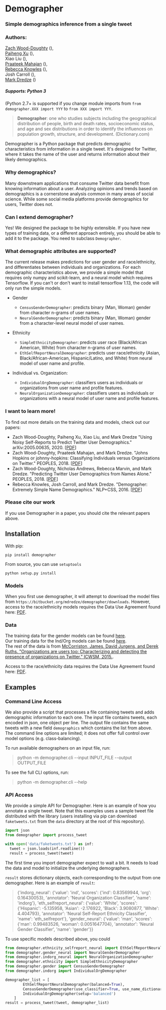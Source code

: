 # Demographer
### Simple demographics inference from a single tweet

### Authors:
 [Zach Wood-Doughty](https://zachwd.com)  (<zach at cs.jhu.edu>),  
 [Paiheng Xu](https://paihengxu.github.io)  (<paiheng at jhu.edu>),  
 Xiao Liu (<xliu119 at jhu.edu>),  
 [Praateek Mahajan](https://prtk.in)  (<praateekm at gmail.com>),  
 [Rebecca Knowles](https://cs.jhu.edu/~rknowles)  (<rknowle2 at jhu.edu>),  
 Josh Carroll  (<josh at joshcarroll.xyz>),  
 [Mark Dredze](https://cs.jhu.edu/~mdredze)  (<mdredze at cs.jhu.edu>)  

##### Supports: Python 3
(Python 2.7+ is supported if you change module imports from `from demographer.XXX import YYY` to `from XXX import YYY`.

> **Demographer**: one who studies subjects including the geographical distribution of people, birth and death rates, socioeconomic status, and age and sex distributions in order to identify the influences on population growth, structure, and development. (Dictionary.com)

Demographer is a Python package that predicts demographic characteristics from information in a single tweet. It's designed for Twitter, where it takes the name of the user and returns information about their likely demographics.

### Why demographics?
Many downstream applications that consume Twitter data benefit from knowing information about a user. Analyzing opinions and trends based on demographics is a cornerstone analysis common in many areas of social science. While some social media platforms provide demographics for users, Twitter does not.

### Can I extend demographer?
Yes! We designed the package to be highly extensible. If you have new types of training data, or a different approach entirely, you should be able to add it to the package. You need to subclass `Demographer`.

### What demographic attributes are supported?
The current release makes predictions for user gender and race/ethnicity, and differentiates between individuals and organizations.
For each demographic characteristics above, we provide a simple model that requires only numpy and scikit-learn,
and a neural model which requires Tensorflow. If you can't or don't want to install tensorflow 1.13, the code will only run the simple models.

- Gender
    - `CensusGenderDemographer`: predicts binary (Man, Woman) gender from character n-grams of user names.
    - `NeuralGenderDemographer`: predicts binary (Man, Woman) gender from a character-level neural model of user names.
    
- Ethnicity
    - `SimpleEthnicityDemographer`: predicts user race (Black/African American, White) from character n-grams of user names.
    - `EthSelfReportNeuralDemographer`: predicts user race/ethnicity (Asian, Black/African-American, Hispanic/Latino, and White) from neural model of user name and profile.
    
- Individual vs. Organization:
    - `IndividualOrgDemographer`: classifiers users as individuals or organizations from user name and profile features. 
    - `NeuralOrganizationDemographer`: classifiers users as individuals or organizations with a neural model of user name and profile features.

### I want to learn more!
To find out more details on the training data and models, check out our papers:

 - Zach Wood-Doughty, Paiheng Xu, Xiao Liu, and Mark Dredze "Using Noisy Self-Reports to Predict Twitter User Demographics." arXiv:2005.00635, 2020. [[PDF](https://arxiv.org/pdf/2005.00635.pdf)] 
 - Zach Wood-Doughty, Praateek Mahajan, and Mark Dredze. "Johns Hopkins or johnny-hopkins: Classifying Individuals versus Organizations on Twitter." PEOPLES, 2018. [[PDF](https://www.aclweb.org/anthology/W18-1108/)] 
 - Zach Wood-Doughty,  Nicholas Andrews, Rebecca Marvin, and Mark Dredze. "Predicting Twitter User Demographics from Names Alone." PEOPLES, 2018. [[PDF](https://www.aclweb.org/anthology/W18-1114/)]  
 - Rebecca Knowles, Josh Carroll, and Mark Dredze. "Demographer: Extremely Simple Name Demographics." NLP+CSS, 2016. [[PDF](https://aclweb.org/anthology/W16-5614)]  

### Please cite our work
If you use Demographer in a paper, you should cite the relevant papers above.

## Installation
With pip:

```
pip install demographer
```
From source, you can use `setuptools`

```
python setup.py install
```

### Models
When you first use demographer, it will attempt to download the model files from `https://bitbucket.org/mdredze/demographer/downloads`.
However, access to the race/ethnicity models requires the Data Use Agreement found here: [PDF](http://www.cs.jhu.edu/~mdredze/demographics-training-data/).

### Data
The training data for the gender models can be found [here](https://www.cs.jhu.edu/~svitlana/data/data_emnlp2013.tar.gz).  
Our training data for the Ind/Org models can be found [here](https://bitbucket.org/mdredze/demographer/downloads/indorg_dataset.tar.gz).  
The rest of the data is from [McCorriston, James, David Jurgens, and Derek Ruths. "Organizations are users too: Characterizing and detecting the presence of organizations on Twitter." ICWSM, 2015.](http://networkdynamics.org/resources/software/humanizr/).  

Access to the race/ethnicity data requires the Data Use Agreement found here: [PDF](http://www.cs.jhu.edu/~mdredze/demographics-training-data/).  

## Examples

### Command Line Access
We also provide a script that processes a file containing tweets and adds demographic information to each one. The input file contains tweets, each encoded in json, one object per line. The output file contains the same tweets with a new field `demographics` which contains the list from above. The command line options are limited; it does not offer full control over model options (e.g. class-balancing).

To run available demographers on an input file, run:

> python -m demographer.cli --input INPUT_FILE --output OUTPUT_FILE

To see the full CLI options, run:

> python -m demographer.cli --help

### API Access

We provide a simple API for Demographer. Here is an example of how you annotate a single tweet. Note that this examples uses a sample tweet file distributed with the library (users installing via pip can download `faketweets.txt` from the `data` directory at the root of this repository).
  
```python
import json 
from demographer import process_tweet

with open('data/faketweets.txt') as inf:
  tweet = json.loads(inf.readline())
  result = process_tweet(tweet)
```

The first time you import demographer expect to wait a bit. It needs to load the data and model to initialize the underlying demographers.

`result` stores dictionary objects, each corresponding to the output from one demographer. Here is an example of `result`:

> {'indorg_neural': {'value': 'ind', 'scores': {'ind': 0.83569944, 'org': 0.16430053}, 'annotator': 'Neural Organization Classifier', 'name': 'indorg'}, 'eth_selfreport_neural': {'value': 'White', 'scores': {'Hispanic': -5.135958, 'Asian': -2.176922, 'Black': 3.9080877, 'White': 4.404793}, 'annotator': 'Neural Self-Report Ethnicity Classifier', 'name': 'eth_selfreport'}, 'gender_neural': {'value': 'man', 'scores': {'man': 0.99483526, 'woman': 0.0051647704}, 'annotator': 'Neural Gender Classifier', 'name': 'gender'}}

To use specific models described above, you could

```python
from demographer.ethnicity_selfreport_neural import EthSelfReportNeuralDemographer
from demographer.gender_neural import NeuralGenderDemographer
from demographer.indorg_neural import NeuralOrganizationDemographer
from demographer.ethnicity import SimpleEthnicityDemographer
from demographer.gender import CensusGenderDemographer
from demographer.indorg import IndividualOrgDemographer

demographer_list = [
        EthSelfReportNeuralDemographer(balanced=True),
        CensusGenderDemographer(use_classifier=True, use_name_dictionary=True),
        IndividualOrgDemographer(setup='balanced')
    ]
result = process_tweet(tweet, demographer_list)
```

